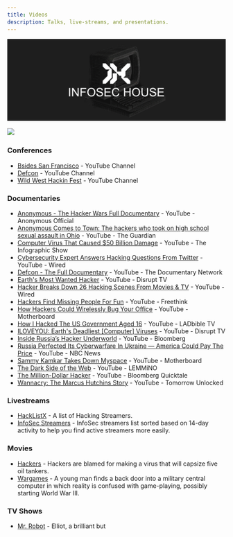 ```yaml
---
title: Videos
description: Talks, live-streams, and presentations.
---
```


![](/assets/headers/header-logo.png)

![](https://img.shields.io/badge/Tools%20%26%20Resources%20Available-25-757575?style=for-the-badge)

### Conferences

* [Bsides San Francisco](https://www.youtube.com/c/BSidesSFTV) - YouTube Channel
* [Defcon](https://www.youtube.com/user/DEFCONConference) - YouTube Channel
* [Wild West Hackin Fest](https://www.youtube.com/channel/UCef0TWni8ghLcJphdmDBoxw) - YouTube Channel

### Documentaries

* [Anonymous - The Hacker Wars Full Documentary](https://youtu.be/ku9edEKvGuY) - YouTube - Anonymous Official
* [Anonymous Comes to Town: The hackers who took on high school sexual assault in Ohio](https://youtu.be/3pJyMC5lKds) - YouTube - The Guardian
* [Computer Virus That Caused $50 Billion Damage](https://youtu.be/cRH-khasTfg) - YouTube - The Infographic Show
* [Cybersecurity Expert Answers Hacking Questions From Twitter](https://youtu.be/b52cfb6lweU) - YouTube - Wired
* [Defcon - The Full Documentary](https://youtu.be/3ctQOmjQyYg) - YouTube - The Documentary Network
* [Earth's Most Wanted Hacker](https://youtu.be/PlbUYl67LTY/) - YouTube - Disrupt TV
* [Hacker Breaks Down 26 Hacking Scenes From Movies & TV](https://youtu.be/GWKB2AeUR04) - YouTube - Wired
* [Hackers Find Missing People For Fun](https://youtu.be/2puBmXfi9Z0) - YouTube - Freethink
* [How Hackers Could Wirelessly Bug Your Office](https://youtu.be/5GnMj5cus4A) - YouTube - Motherboard
* [How I Hacked The US Government Aged 16](https://youtu.be/HXXoO0FwUKQ) - YouTube - LADbible TV
* [ILOVEYOU: Earth's Deadliest [Computer] Viruses](https://youtu.be/soZyb6lMx4c) - YouTube - Disrupt TV
* [Inside Russia’s Hacker Underworld](https://youtu.be/GWKB2AeUR04) - YouTube - Bloomberg
* [Russia Perfected Its Cyberwarfare In Ukraine — America Could Pay The Price](https://youtu.be/nW__A5V-EmQ) - YouTube - NBC News
* [Sammy Kamkar Takes Down Myspace](https://youtu.be/DtnuaHl378M) - YouTube - Motherboard
* [The Dark Side of the Web](https://youtu.be/mUP0tx7Ib2w) - YouTube - LEMMiNO
* [The Million-Dollar Hacker](https://youtu.be/icyTUMjlvMg) - YouTube - Bloomberg Quicktale
* [Wannacry: The Marcus Hutchins Story](https://youtu.be/vveLaA-z3-o) - YouTube - Tomorrow Unlocked

### Livestreams

* [HackListX](https://hacklistx.github.io/) - A list of Hacking Streamers.
* [InfoSec Streamers](https://infosecstreams.github.io) - InfoSec streamers list sorted based on 14-day activity to help you find active streamers more easily.

### Movies

* [Hackers](https://youtu.be/5T_CqqjOPDc) - Hackers are blamed for making a virus that will capsize five oil tankers.
* [Wargames](https://www.imdb.com/title/tt0086567/) - A young man finds a back door into a military central computer in which reality is confused with game-playing, possibly starting World War III.

### TV Shows

* [Mr. Robot](https://www.imdb.com/title/tt4158110/) - Elliot, a brilliant but


